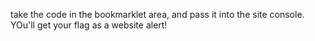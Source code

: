 take the code in the bookmarklet area, and pass it into the site console. YOu'll get your flag as a website alert!